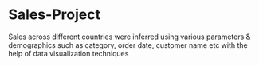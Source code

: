 # Sales-Project
Sales across different countries were inferred using various parameters &amp; demographics such as category, order date, customer name etc with the help of data visualization techniques

